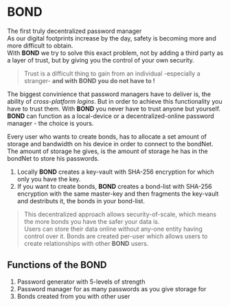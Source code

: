 # BOND 
The first truly decentralized password manager<br>
As our digital footprints increase by the day, safety is becoming more and more difficult to obtain. <br>
With **BOND** we try to solve this exact problem, not by adding a third party as a layer of trust, but by giving you the control of  your own security.

>Trust is a difficult thing to gain from an individual -especially a stranger- **and with BOND you do not have to !**

The biggest convinience that password managers have to deliver is, the ability of _cross-platform logins_. But in order to achieve this functionality you have to trust them. With **BOND** you never have to trust anyone but yourself. **BOND** can function as a local-device or a decentralized-online password manager - the choice is yours.<br>

Every user who wants to create bonds, has to allocate a set amount of storage and bandwidth on his device in order to connect to the bondNet. The amount of storage he gives, is the amount of storage he has in the bondNet to store his passwords.<br>

1. Locally **BOND** creates a key-vault with SHA-256 encryption for which only you have the key.
2. If you want to create bonds, **BOND** creates a bond-list with SHA-256 encryption with the same master-key and then fragments  the key-vault and destributs it, the bonds in your bond-list.

>This decentralized approach allows security-of-scale, which means the more bonds you have the safer your data is.<br>
Users can store their data online without any-one entity having control over it. Bonds are created per-user which allows users to create relationships with other **BOND** users.

## Functions of the BOND
1. Password generator with 5-levels  of strength
2. Password manager for as many passwords as you give storage for
3. Bonds created from you with other user
